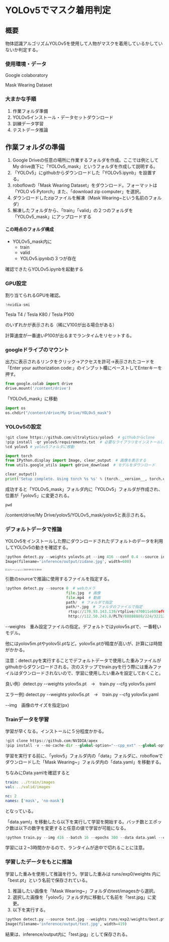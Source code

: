 # YOLOv5でマスク着用判定

## 概要

物体認識アルゴリズムYOLOv5を使用して人物がマスクを着用しているかしていないか判定する。

### 使用環境・データ

Google colaboratory 

Mask Wearing Dataset

### 大まかな手順

1. 作業フォルダ準備
2. YOLOv5インストール・データセットダウンロード
3. 訓練データ学習
4. テストデータ推論

## 作業フォルダの準備

1. Google Driveの任意の場所に作業するフォルダを作成。ここでは例としてMy drive直下に「YOLOv5_mask」というフォルダを作成して説明する。
2. 「YOLOv5」にgithubからダウンロードした「YOLOv5.ipynb」を設置する。
3. roboflowの「Mask Wearing Dataset」をダウンロード。フォーマットは「YOLO v5 Pytorch」また、「download zip computer」を選択。
4. ダウンロードしたzipファイルを解凍（Mask Wearing~という名前のフォルダ）
5. 解凍したフォルダから、「train」「valid」の２つのフォルダを「YOLOv5_mask」にアップロードする

#### この時点のフォルダ構成

- YOLOv5_mask内に
  - train
  - valid
  - YOLOv5.ipynbの３つが存在

確認できたらYOLOv5.ipynbを起動する

### GPU設定

割り当てられるGPUを確認。

```python
!nvidia-smi
```

Tesla T4 / Tesla K80 / Tesla P100

のいずれかが表示される（稀にV100が出る場合がある）

計算速度が一番速いP100が出るまでランタイムをリセットする。

### googleドライブのマウント

出力に表示されるリンクをクリック→アクセスを許可→表示されたコードを「Enter your authorization code:」のインプット欄にペーストしてEnterキーを押す。

```python
from google.colab import drive
drive.mount('/content/drive')
```

「YOLOv5_mask」に移動

```python
import os
os.chdir("/content/drive/My Drive/YOLOv5_mask")
```

### YOLOv5の設定

```python
!git clone https://github.com/ultralytics/yolov5  # githubからclone
!pip install -qr yolov5/requirements.txt  # 必要なライブラリをインストール(エラーを無視)
%cd yolov5 # yolov5フォルダに移動

import torch
from IPython.display import Image, clear_output  # 画像を表示する
from utils.google_utils import gdrive_download  # モデルをダウンロード

clear_output()
print('Setup complete. Using torch %s %s' % (torch.__version__, torch.cuda.get_device_properties(0) if torch.cuda.is_available() else 'CPU'))
```

成功すると「YOLOv5_mask」フォルダ内に「YOLOv5」フォルダが作成され、位置が「yolov5」に変更される。

```
pwd
```

/content/drive/My Drive/yolov5/YOLOv5_mask/yolov5と表示される。

### デフォルトデータで推論

YOLOv5をインストールした際にダウンロードされたデフォルトのデータを利用してYOLOv5の動きを確認する。

```python
!python detect.py --weights yolov5s.pt --img 416 --conf 0.4 --source inference/images/
Image(filename='inference/output/zidane.jpg', width=600)
```

<img src="/Users/imanim/Library/Application Support/typora-user-images/スクリーンショット 2020-09-02 13.38.44.png" alt="スクリーンショット 2020-09-02 13.38.44" style="zoom:40%;" />

引数のsourceで推論に使用するファイルを指定する。

```python
!python detect.py --source 0  # webカメラ
                           file.jpg  # 画像 
                           file.mp4  # 動画
                           path/  # フォルダで指定
                           path/*.jpg  # フォルダのファイルで指定
                            rtsp://170.93.143.139/rtplive/470011e600ef003a004ee33696235daa  # rtsp
                            http://112.50.243.8/PLTV/88888888/224/3221225900/1.m3u8  # http 
```

--weights　重み設定ファイルの指定。デフォルトではyolov5s.ptで、一番軽いモデル。

他にはyolov5m.ptやyolov5l.ptなど。yolov5x.ptが精度が高いが、計算には時間がかかる。

注意：detect.pyを実行することでデフォルトデータで使用した重みファイルがgithubからダウンロードされる。次のステップでtrain.pyを行う際には重みファイルはダウンロードされないので、学習に使用したい重みを設定しておくこと。

良い例）detect.py --weights yolov5s.pt　→　train.py --cfg yolov5s.yaml 

エラー例) detect.py --weights yolov5s.pt　→　train.py --cfg yolov5x.yaml 



--img　画像のサイズを指定(px)

### Trainデータを学習

学習が早くなる。インストールに５分程度かかる。

```python
!git clone https://github.com/NVIDIA/apex
!pip install -v --no-cache-dir --global-option="--cpp_ext" --global-option="--cuda_ext" ./apex
```

学習を実行する前に、「yolov5」フォルダ内の「data」フォルダに、roboflowでダウンロードした「Mask Wearing~」フォルダ内の「data.yaml」を移動する。

ちなみにData.yamlを確認すると

```yaml
train: ../train/images
val: ../valid/images

nc: 2
names: ['mask', 'no-mask']
```

となっている。

「data.yaml」を移動したら以下を実行して学習を開始する。バッチ数とエポック数は以下の数字を変更すると任意の値で学習が可能になる。

```python
!python train.py --img 416 --batch 16 --epochs 300 --data data.yaml --cfg yolov5x.yaml
```

学習には２~3時間かかるので、ランタイムが途中で切れることに注意。

### 学習したデータをもとに推論

学習した重みを使用して推論を行う。学習した重みは runs/exp0/weights 内に「best.pt」という名前で保存されている。

1. 推論したい画像を「Mask Wearing~」フォルダのtest/imagesから選択。
2. 選択した画像を「yolov5」フォルダ内に移動して名前を「test.jpg」に変更。
3. 以下を実行する。

```python
!python detect.py --source test.jpg --weights runs/exp2/weights/best.pt --img 416
Image(filename='inference/output/test.jpg', width=419)
```

結果は、inference/output内に「test.jpg」として保存される。
